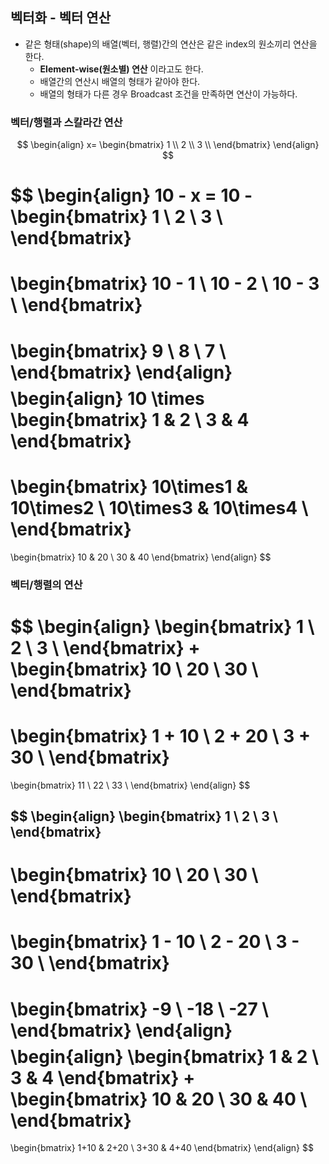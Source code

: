 ## 벡터화 - 벡터 연산
- 같은 형태(shape)의 배열(벡터, 행렬)간의 연산은 같은 index의 원소끼리 연산을 한다. 
    - **Element-wise(원소별) 연산** 이라고도 한다.
    - 배열간의 연산시 배열의 형태가 같아야 한다.
    - 배열의 형태가 다른 경우 Broadcast 조건을 만족하면 연산이 가능하다.
### 벡터/행렬과 스칼라간 연산

$$
\begin{align}
x=
\begin{bmatrix}
1 \\
2 \\
3 \\
\end{bmatrix}
\end{align}
$$

$$
\begin{align}
10 - x = 10 -
\begin{bmatrix}
1 \\
2 \\
3 \\
\end{bmatrix}
=
\begin{bmatrix}
10 - 1 \\
10 - 2 \\
10 - 3 \\
\end{bmatrix}
=
\begin{bmatrix}
9 \\
8 \\
7 \\
\end{bmatrix}
\end{align}
$$
$$
\begin{align}
10 \times
\begin{bmatrix}
1 & 2 \\
3 & 4
\end{bmatrix}
=
\begin{bmatrix}
10\times1 & 10\times2 \\
10\times3 & 10\times4 \\
\end{bmatrix}
=
\begin{bmatrix}
10 & 20 \\
30 & 40
\end{bmatrix}
\end{align}
$$
### 벡터/행렬의 연산
$$
\begin{align}
\begin{bmatrix}
1 \\
2 \\
3 \\
\end{bmatrix}
+
\begin{bmatrix}
10 \\
20 \\
30 \\
\end{bmatrix}
=
\begin{bmatrix}
1 + 10 \\
2 + 20 \\
3 + 30 \\
\end{bmatrix}
=
\begin{bmatrix}
11 \\
22 \\
33 \\
\end{bmatrix}
\end{align}
$$

$$
\begin{align}
\begin{bmatrix}
1 \\
2 \\
3 \\
\end{bmatrix}
-
\begin{bmatrix}
10 \\
20 \\
30 \\
\end{bmatrix}
=
\begin{bmatrix}
1 - 10 \\
2 - 20 \\
3 - 30 \\
\end{bmatrix}
=
\begin{bmatrix}
-9 \\
-18 \\
-27 \\
\end{bmatrix}
\end{align}
$$
$$
\begin{align}
\begin{bmatrix}
1 & 2 \\
3 & 4
\end{bmatrix}
+
\begin{bmatrix}
10 & 20 \\
30 & 40 \\
\end{bmatrix}
=
\begin{bmatrix}
1+10 & 2+20 \\
3+30 & 4+40
\end{bmatrix}
\end{align}
$$